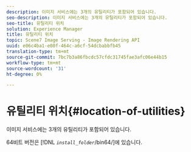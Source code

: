 ```yaml
---
description: 이미지 서비스에는 3개의 유틸리티가 포함되어 있습니다.
seo-description: 이미지 서비스에는 3개의 유틸리티가 포함되어 있습니다.
seo-title: 유틸리티 위치
solution: Experience Manager
title: 유틸리티 위치
topic: Scene7 Image Serving - Image Rendering API
uuid: e06c4ba1-e00f-464c-a6cf-54dcbabbfb45
translation-type: tm+mt
source-git-commit: 7bc7b3a86fbcdc57cfdc31745fae3afc06e44b15
workflow-type: tm+mt
source-wordcount: '31'
ht-degree: 0%

---
```



# 유틸리티 위치{#location-of-utilities}

이미지 서비스에는 3개의 유틸리티가 포함되어 있습니다.

64비트 버전은 [!DNL *`install_folder`*/bin64/]에 있습니다.

